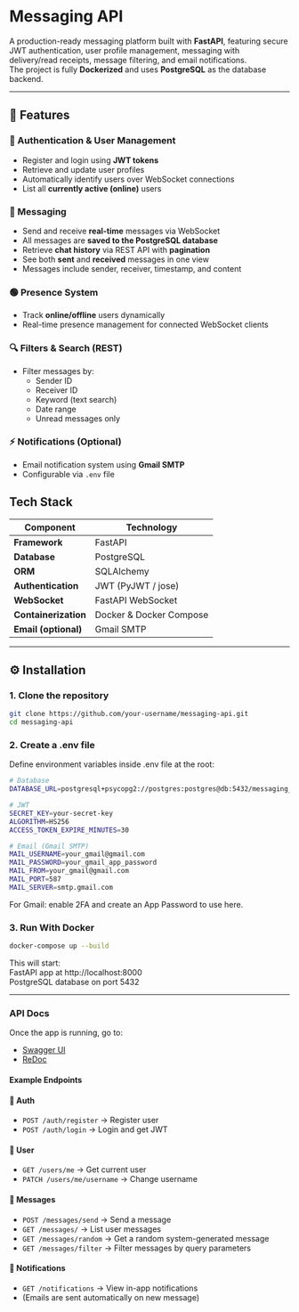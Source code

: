 # Messaging API

A production-ready messaging platform built with **FastAPI**, featuring secure JWT authentication, user profile management, messaging with delivery/read receipts, message filtering, and email notifications.  
The project is fully **Dockerized** and uses **PostgreSQL** as the database backend.

---

## 🚀 Features

### 🔐 Authentication & User Management
- Register and login using **JWT tokens**
- Retrieve and update user profiles
- Automatically identify users over WebSocket connections
- List all **currently active (online)** users

### 💬 Messaging
- Send and receive **real-time** messages via WebSocket  
- All messages are **saved to the PostgreSQL database**
- Retrieve **chat history** via REST API with **pagination**
- See both **sent** and **received** messages in one view
- Messages include sender, receiver, timestamp, and content

### 🟢 Presence System
- Track **online/offline** users dynamically
- Real-time presence management for connected WebSocket clients

### 🔍 Filters & Search (REST)
- Filter messages by:
  - Sender ID
  - Receiver ID
  - Keyword (text search)
  - Date range
  - Unread messages only

### ⚡ Notifications (Optional)
- Email notification system using **Gmail SMTP**
- Configurable via `.env` file

##  Tech Stack

| Component | Technology |
|------------|-------------|
| **Framework** | FastAPI |
| **Database** | PostgreSQL |
| **ORM** | SQLAlchemy |
| **Authentication** | JWT (PyJWT / jose) |
| **WebSocket** | FastAPI WebSocket |
| **Containerization** | Docker & Docker Compose |
| **Email (optional)** | Gmail SMTP |

---

## ⚙ Installation

### 1. Clone the repository
```bash
git clone https://github.com/your-username/messaging-api.git
cd messaging-api
```
### 2. Create a .env file

Define environment variables inside .env file at the root: 
```bash
# Database
DATABASE_URL=postgresql+psycopg2://postgres:postgres@db:5432/messaging_db

# JWT
SECRET_KEY=your-secret-key
ALGORITHM=HS256
ACCESS_TOKEN_EXPIRE_MINUTES=30

# Email (Gmail SMTP)
MAIL_USERNAME=your_gmail@gmail.com
MAIL_PASSWORD=your_gmail_app_password
MAIL_FROM=your_gmail@gmail.com
MAIL_PORT=587
MAIL_SERVER=smtp.gmail.com
```
For Gmail: enable 2FA and create an App Password to use here.

### 3. Run With Docker
```bash
docker-compose up --build
```
This will start:  
FastAPI app at http://localhost:8000  
PostgreSQL database on port 5432

---

### API Docs

Once the app is running, go to:

- [Swagger UI](http://localhost:8000/docs)
- [ReDoc](http://localhost:8000/redoc)

#### Example Endpoints

#### 🔐 Auth
- `POST /auth/register` → Register user  
- `POST /auth/login` → Login and get JWT  

#### 👤 User
- `GET /users/me` → Get current user  
- `PATCH /users/me/username` → Change username  

#### 💬 Messages
- `POST /messages/send` → Send a message  
- `GET /messages/` → List user messages  
- `GET /messages/random` → Get a random system-generated message  
- `GET /messages/filter` → Filter messages by query parameters  

#### 🔔 Notifications
- `GET /notifications` → View in-app notifications  
- (Emails are sent automatically on new message)
